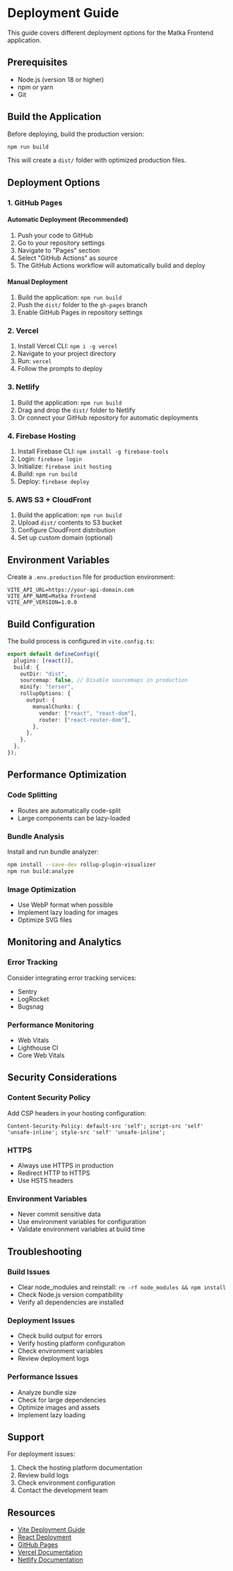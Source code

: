 # Deployment Guide

This guide covers different deployment options for the Matka Frontend application.

## Prerequisites

- Node.js (version 18 or higher)
- npm or yarn
- Git

## Build the Application

Before deploying, build the production version:

```bash
npm run build
```

This will create a `dist/` folder with optimized production files.

## Deployment Options

### 1. GitHub Pages

#### Automatic Deployment (Recommended)

1. Push your code to GitHub
2. Go to your repository settings
3. Navigate to "Pages" section
4. Select "GitHub Actions" as source
5. The GitHub Actions workflow will automatically build and deploy

#### Manual Deployment

1. Build the application: `npm run build`
2. Push the `dist/` folder to the `gh-pages` branch
3. Enable GitHub Pages in repository settings

### 2. Vercel

1. Install Vercel CLI: `npm i -g vercel`
2. Navigate to your project directory
3. Run: `vercel`
4. Follow the prompts to deploy

### 3. Netlify

1. Build the application: `npm run build`
2. Drag and drop the `dist/` folder to Netlify
3. Or connect your GitHub repository for automatic deployments

### 4. Firebase Hosting

1. Install Firebase CLI: `npm install -g firebase-tools`
2. Login: `firebase login`
3. Initialize: `firebase init hosting`
4. Build: `npm run build`
5. Deploy: `firebase deploy`

### 5. AWS S3 + CloudFront

1. Build the application: `npm run build`
2. Upload `dist/` contents to S3 bucket
3. Configure CloudFront distribution
4. Set up custom domain (optional)

## Environment Variables

Create a `.env.production` file for production environment:

```env
VITE_API_URL=https://your-api-domain.com
VITE_APP_NAME=Matka Frontend
VITE_APP_VERSION=1.0.0
```

## Build Configuration

The build process is configured in `vite.config.ts`:

```typescript
export default defineConfig({
  plugins: [react()],
  build: {
    outDir: "dist",
    sourcemap: false, // Disable sourcemaps in production
    minify: "terser",
    rollupOptions: {
      output: {
        manualChunks: {
          vendor: ["react", "react-dom"],
          router: ["react-router-dom"],
        },
      },
    },
  },
});
```

## Performance Optimization

### Code Splitting

- Routes are automatically code-split
- Large components can be lazy-loaded

### Bundle Analysis

Install and run bundle analyzer:

```bash
npm install --save-dev rollup-plugin-visualizer
npm run build:analyze
```

### Image Optimization

- Use WebP format when possible
- Implement lazy loading for images
- Optimize SVG files

## Monitoring and Analytics

### Error Tracking

Consider integrating error tracking services:

- Sentry
- LogRocket
- Bugsnag

### Performance Monitoring

- Web Vitals
- Lighthouse CI
- Core Web Vitals

## Security Considerations

### Content Security Policy

Add CSP headers in your hosting configuration:

```
Content-Security-Policy: default-src 'self'; script-src 'self' 'unsafe-inline'; style-src 'self' 'unsafe-inline';
```

### HTTPS

- Always use HTTPS in production
- Redirect HTTP to HTTPS
- Use HSTS headers

### Environment Variables

- Never commit sensitive data
- Use environment variables for configuration
- Validate environment variables at build time

## Troubleshooting

### Build Issues

- Clear node_modules and reinstall: `rm -rf node_modules && npm install`
- Check Node.js version compatibility
- Verify all dependencies are installed

### Deployment Issues

- Check build output for errors
- Verify hosting platform configuration
- Check environment variables
- Review deployment logs

### Performance Issues

- Analyze bundle size
- Check for large dependencies
- Optimize images and assets
- Implement lazy loading

## Support

For deployment issues:

1. Check the hosting platform documentation
2. Review build logs
3. Check environment configuration
4. Contact the development team

## Resources

- [Vite Deployment Guide](https://vitejs.dev/guide/static-deploy.html)
- [React Deployment](https://create-react-app.dev/docs/deployment/)
- [GitHub Pages](https://pages.github.com/)
- [Vercel Documentation](https://vercel.com/docs)
- [Netlify Documentation](https://docs.netlify.com/)



